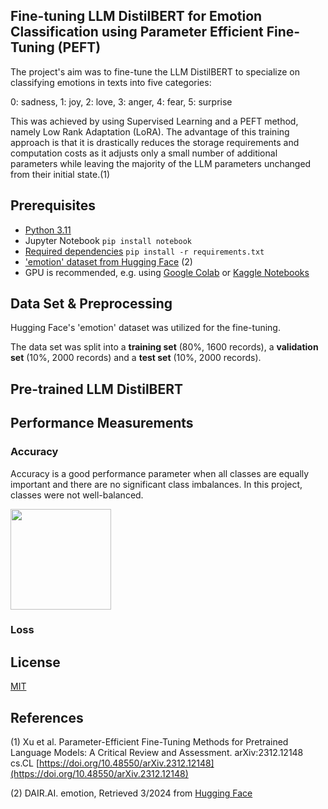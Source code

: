 ## Fine-tuning LLM DistilBERT for Emotion Classification using Parameter Efficient Fine-Tuning (PEFT)

The project's aim was to fine-tune the LLM DistilBERT to specialize on classifying emotions in texts into five categories:

0: sadness, 1: joy, 2: love, 3: anger, 4: fear, 5: surprise

This was achieved by using Supervised Learning and a PEFT method, namely Low Rank Adaptation (LoRA). The advantage of this training approach is that it is drastically reduces the storage requirements and computation costs as it adjusts only a small number of additional parameters while leaving the majority of the LLM parameters unchanged from their initial state.(1) 

## Prerequisites 
- [Python 3.11](https://www.python.org/downloads/release/python-3110/)
- Jupyter Notebook ```pip install notebook ```
- [Required dependencies](.............................) ```pip install -r requirements.txt ```
- ['emotion' dataset from Hugging Face](https://huggingface.co/datasets/dair-ai/emotion) (2)
- GPU is recommended, e.g. using [Google Colab](https://colab.google) or [Kaggle Notebooks](https://www.kaggle.com/)

## Data Set & Preprocessing
Hugging Face's 'emotion' dataset was utilized for the fine-tuning.

The data set was split into a **training set** (80%, 1600 records), a **validation set** (10%, 2000 records) and a **test set** (10%, 2000 records).

## Pre-trained LLM DistilBERT 

## Performance Measurements
### Accuracy
Accuracy is a good performance parameter when all classes are equally important and there are no significant class imbalances. In this project, classes were not well-balanced.

<img width="161" alt="" src="https://github.com/KatTiel/stroke_binary_classification_CNN/assets/76701992/7417c4b4-09d8-4dba-bb11-8e9e9dbebc1e">

### Loss 

## License
[MIT](https://choosealicense.com/licenses/mit/)

## References 
(1) Xu et al. Parameter-Efficient Fine-Tuning Methods for Pretrained Language Models: A Critical Review and Assessment. arXiv:2312.12148 cs.CL [https://doi.org/10.48550/arXiv.2312.12148](https://doi.org/10.48550/arXiv.2312.12148)

(2) DAIR.AI. emotion, Retrieved 3/2024 from [Hugging Face](https://huggingface.co/datasets/dair-ai/emotion)